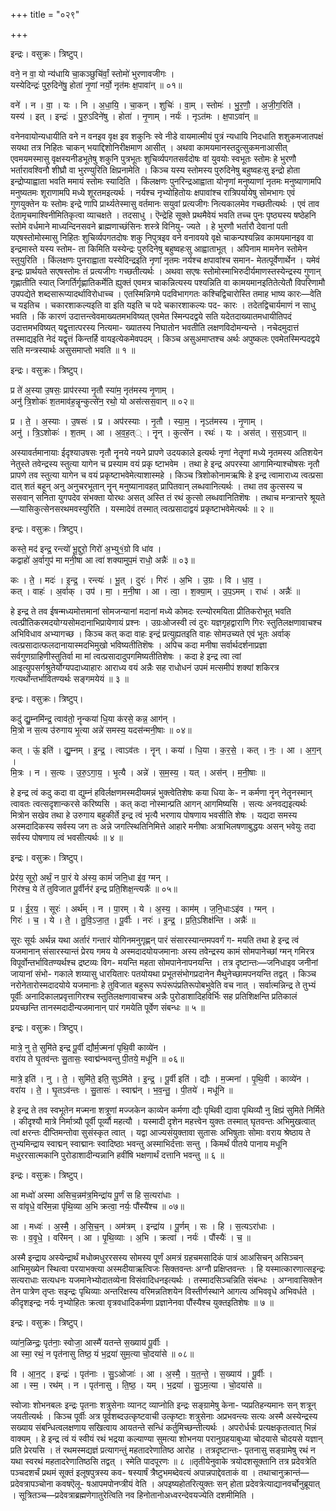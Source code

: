 +++
title = "०२९"

+++


इन्द्रः। वसुक्रः। त्रिष्टुप्।

वने॒ न वा॒ यो न्य॑धायि चा॒कञ्छुचि॑र्वां॒ स्तोमो॑ भुरणावजीगः ।  
यस्येदिन्द्रः॑ पुरु॒दिने॑षु॒ होता॑ नृ॒णां नर्यो॒ नृत॑मः क्ष॒पावा॑न् ॥ ०१॥

वने॑ । न । वा॒ । यः । नि । अ॒धा॒यि॒ । चा॒कन् । शुचिः॑ । वा॒म् । स्तोमः॑ । भु॒र॒णौ॒ । अ॒जी॒ग॒रिति॑ ।  
यस्य॑ । इत् । इन्द्रः॑ । पु॒रु॒ऽदिने॑षु । होता॑ । नृ॒णाम् । नर्यः॑ । नृऽत॑मः । क्ष॒पाऽवा॑न् ॥

वनेनवायोन्यधायीति वने न वनइव वृक्ष इव शकुनिः स्वे नीडे वायमात्मीयं पुत्रं न्यधायि निदधाति शशुकमजातपक्षं सयथा तत्र निहितः चाकन् भयाद्दिशोनिरीक्षमाण आसीत् । अथवा कामयमानस्तदुत्सुकमनाआसीत् एवमयमस्मासु वृक्षस्यनीडभूतेषु शकुनि पुत्रभूतः शुचिर्व्यपगतसर्वदोषः वां युवयोः स्वभूतः स्तोमः हे भुरणौ भर्तारावश्विनौ शीघ्रौ वा भुरण्युरिति क्षिप्रनामेति । किञ्च यस्य स्तोमस्य पुरुदिनेषु बहुष्वहःसु इन्द्रो होता इन्द्रोप्याह्वाता भवति ममायं स्तोमः स्यादिति । किंलक्षणः पुनरिन्द्रआह्वाता योनृणां मनुष्याणां नृतमः मनुष्याणामपि मनुष्यतमः शूराणामपि मध्ये शूरतमइत्यर्थः । नर्यश्च नृभ्योहितोयः क्षपावांश्च रात्रिपर्यायेषु सोमभागः एवं गुणयुक्तेन यः स्तोमः इन्द्रे णापि प्रार्थ्यतेस्मासु वर्तमानः सयुवां प्रत्यजीगः नित्यकालमेव गच्छतीत्यर्थः । एवं ताव देतामृचमाश्विनीमितिकृत्वा व्याचक्षते । तदसाधु । ऎन्द्रेहि सूक्ते प्रथमैवेयं भवति तच्च पुनः पृष्ठ्यस्य षष्ठेहनि स्तोमे वर्धमाने माध्यन्दिनसवने ब्राह्मणाच्छंसिनः शस्त्रे विनियु- ज्यते । हे भुरणौ भर्तारौ देवानां पती यएषस्तोमोस्मासु निहितः शुचिर्व्यपगतदोषः शकु निपुत्रइव वने वनावयवे वृक्षे चाकन्पश्यन्निव कामयमानइव वा इन्द्रमास्ते यस्य स्तोम- ता किमिति यस्येन्द्रः पुरुदिनेषु बहुष्वहःसु आह्वाताभूत् । अपिनाम मामनेन स्तोमेन स्तुयुरिति । किंलक्षणः पुनराह्वाता यस्येदिन्द्रइति नृणां नृतमः नर्यश्च क्षपावांश्च समान- मेतत्पूर्वेणार्थेन । यमेवं इन्द्रः प्रार्थयते सएषस्तोमः तं प्रत्यजीगः गच्छतीत्यर्थः । अथवा सएषः स्तोमोस्माभिरुदीर्यमाणस्तस्येन्द्रस्य गुणान् गृह्णातीति स्यात् जिगर्तिर्गृह्णातिकर्मेति ह्युक्तं एवमत्र चाकन्नित्यस्य पश्यन्निति वा कामयमानइतितेत्येतौ विपरिणामौ उपपद्येते शब्दसारूप्यादर्थाविरोधाच्च । एतस्मिन्निगमे पदविभागगतः कश्चिद्विचारोस्ति तमाह भाष्य कारः—वेति च यइतिच । चकारशाकल्यइति वा इति यइति च पदे चकारशाकल्यः पद- कारः । तदेतद्विचार्यमाणं न साधु भवति । किं कारणं उदात्तन्त्वेवमाख्यतमभविष्यत् एवमेत स्मिन्पदद्वये सति यदेतदाख्यातमधायीतिपदं उदात्तमभविष्यत् यद्वृत्तात्परस्य नित्यमा- ख्यातस्य निघातोन भवतीति लक्षणविदोमन्यन्ते । नचेदमुदात्तं तस्माद्यइति नेदं यद्वृत्तं किन्तर्हि वायइत्येकमेवपदम् । किञ्च असुअमाप्तश्च अर्थः अपुष्कलः एवमेतस्मिन्पदद्वये सति मन्त्रस्यार्थः असुसमाप्तो भवति ॥ १ ॥

इन्द्रः। वसुक्रः। त्रिष्टुप्।

प्र ते॑ अ॒स्या उ॒षसः॒ प्राप॑रस्या नृ॒तौ स्या॑म॒ नृत॑मस्य नृ॒णाम् ।  
अनु॑ त्रि॒शोकः॑ श॒तमाव॑ह॒न्नॄन्कुत्से॑न॒ रथो॒ यो अस॑त्सस॒वान् ॥ ०२॥

प्र । ते॒ । अ॒स्याः । उ॒षसः॑ । प्र । अप॑रस्याः । नृ॒तौ । स्या॒म॒ । नृऽत॑मस्य । नृ॒णाम् ।  
अनु॑ । त्रि॒ऽशोकः॑ । श॒तम् । आ । अ॒व॒ह॒त्् । नॄन् । कुत्से॑न । रथः॑ । यः । अस॑त् । स॒स॒ऽवान् ॥

अस्यावर्तमानायाः ईदृश्याउषसः नृतौ नॄनये नयने प्रापणे उदयकाले इत्यर्थः नृणां नेतॄणां मध्ये नृतमस्य अतिशयेन नेतुस्ते तवेन्द्रस्य स्तुत्या यागेन च प्रस्याम वयं प्रकृ ष्टाभवेम । तथा हे इन्द्र अपरस्या आगामिन्याश्चोषसः नृतौ प्रापणे तव स्तुत्या यागेन च वयं प्रकृष्टाभवेमेत्याशास्महे । किञ्च त्रिशोकोनामऋषिः हे इन्द्र त्वामाराध्य त्वत्प्रसा दात् शतं बहून् अनु अनुचरभूतान् नॄन् मनुष्यानावहत् प्रापितवान् लब्धवानित्यर्थः । तथा तव कुत्सस्य च ससवान् सनिता युगपदेव संभक्ता योरथः असत् अस्ति तं रथं कुत्सो लब्धवानितिशॆषः । तथाच मन्त्रान्तरे श्रूयते—यासिकुत्सेनसरथमवस्युरिति । यस्मादेवं तस्मात् त्वत्प्रसादाद्वयं प्रकृष्टाभवेमेत्यर्थः ॥ २ ॥

इन्द्रः। वसुक्रः। त्रिष्टुप्।

कस्ते॒ मद॑ इन्द्र॒ रन्त्यो॑ भू॒द्दुरो॒ गिरो॑ अ॒भ्यु१॒॑ग्रो वि धा॑व ।  
कद्वाहो॑ अ॒र्वागुप॑ मा मनी॒षा आ त्वा॑ शक्यामुप॒मं राधो॒ अन्नैः॑ ॥ ०३॥

कः । ते॒ । मदः॑ । इ॒न्द्र॒ । रन्त्यः॑ । भू॒त् । दुरः॑ । गिरः॑ । अ॒भि । उ॒ग्रः । वि । धा॒व॒ ।  
कत् । वाहः॑ । अ॒र्वाक् । उप॑ । मा॒ । म॒नी॒षा । आ । त्वा॒ । श॒क्या॒म् । उ॒प॒ऽमम् । राधः॑ । अन्नैः॑ ॥

हे इन्द्र ते तव ईषन्मध्यमोत्तमानां सोमजन्यानां मदानां मध्ये कोमदः रत्न्योरमयिता प्रीतिकरोभूत् भवति त्वत्प्रीतिकरमदयोग्यसोमदानाभिप्रायेणायं प्रश्नः । उग्रःओजस्वी त्वं दुरः यज्ञगृहद्वाराणि गिरः स्तुतिलक्षणावाचश्च अभिविधाव अभ्यागच्छ । किञ्च कत् कदा वाहः इन्द्रं प्रत्युह्यतइति वाहः सोमउच्यते एवं भूतः अर्वाक् त्वत्प्रसादात्फलदानायास्मदभिमुखो भविष्यतीतिशॆषः । अपिच कदा मनीषा सर्वार्थदर्शनाप्रज्ञा सर्वगुणग्राहिणीस्तुतिर्वा मा मां त्वत्प्रसादादुपगमिष्यतीतिशेषः । कदा हे इन्द्र त्वा त्वां आइत्युपसर्गश्रुतेर्योग्यपदाध्याहारः आराध्य वयं अन्नैः सह राधोधनं उपमं मत्समीपं शक्यां शकिरत्र गत्यर्थोन्तर्भावितण्यर्थः सङ्गमयेयं ॥ ३ ॥

इन्द्रः। वसुक्रः। त्रिष्टुप्।

कदु॑ द्यु॒म्नमि॑न्द्र॒ त्वाव॑तो॒ नॄन्कया॑ धि॒या क॑रसे॒ कन्न॒ आग॑न् ।  
मि॒त्रो न स॒त्य उ॑रुगाय भृ॒त्या अन्ने॑ समस्य॒ यदस॑न्मनी॒षाः ॥ ०४॥

कत् । ऊं॒ इति॑ । द्यु॒म्नम् । इ॒न्द्र॒ । त्वाऽव॑तः । नॄन् । कया॑ । धि॒या । क॒र॒से॒ । कत् । नः॒ । आ । अ॒ग॒न् ।  
मि॒त्रः । न । स॒त्यः । उ॒रु॒ऽगा॒य॒ । भृ॒त्यै । अन्ने॑ । स॒म॒स्य॒ । यत् । अस॑न् । म॒नी॒षाः ॥

हे इन्द्र त्वं कदु कदा वा द्युम्नं हविर्लक्षणमस्मदीयमन्नं भुक्त्वेतिशेषः कया धिया के- न कर्मणा नॄन् नेतॄनस्मान् त्वावतः त्वत्सदृशान्करसे करिष्यसि । कत् कदा नोस्मान्प्रति आगन् आगमिष्यसि । सत्यः अनवद्यइत्यर्थः मित्रोन सखेव तथा हे उरुगाय बहुकीर्ते इन्द्र त्वं भृत्यै भरणाय पोषणाय भवसीति शेषः । यद्यदा समस्य अस्मदादिकस्य सर्वस्य जग तः अन्ने जगत्स्थितिनिमित्ते आहारे मनीषाः अत्राभिलषणाबुद्धयः असन् भवेयुः तदा सर्वस्य पोषणाय त्वं भवसीत्यर्थः ॥ ४ ॥

इन्द्रः। वसुक्रः। त्रिष्टुप्।

प्रेर॑य॒ सूरो॒ अर्थं॒ न पा॒रं ये अ॑स्य॒ कामं॑ जनि॒धा इ॑व॒ ग्मन् ।  
गिर॑श्च॒ ये ते॑ तुविजात पू॒र्वीर्नर॑ इन्द्र प्रति॒शिक्ष॒न्त्यन्नैः॑ ॥ ०५॥

प्र । ई॒र॒य॒ । सूरः॑ । अर्थ॑म् । न । पा॒रम् । ये । अ॒स्य॒ । काम॑म् । ज॒नि॒धाःऽइ॑व । ग्मन् ।  
गिरः॑ । च॒ । ये । ते॒ । तु॒वि॒ऽजा॒त॒ । पू॒र्वीः । नरः॑ । इ॒न्द्र॒ । प्र॒ति॒ऽशिक्ष॑न्ति । अन्नैः॑ ॥

सूरः सूर्यः अर्थन्न यथा अर्तारं गन्तारं योगिनमनुगृह्णन् पारं संसारस्यान्तमपवर्गं ग- मयति तथा हे इन्द्र त्वं यजमानान् संसारस्यान्तं प्रेरय गमय ये अस्मदादयोयजमानाः अस्य तवेन्द्रस्य कामं सोमपानेच्छां ग्मन् गमिरत्र विपूर्वोन्तर्भावितण्यर्थश्च द्रष्टव्यः विग- मयन्ति महता सोमपानेनापनयन्ति । तत्र दृष्टान्तः—जनिधाइव जनीनां जायानां संभो- गकाले शय्यासु धारयितारः पतयोयथा प्रभूतसंभोगप्रदानेन मैथुनेच्छामपनयन्ति तद्वत् । किञ्च नरोनेतारोस्मदादयोये यजमानाः हे तुविजात बहुरूप रूपंरूपंप्रतिरूपोबभुवेति वच नात् । सर्वात्मन्निन्द्र ते तुभ्यं पूर्वीः अनादिकालप्रवृत्तागिरश्च स्तुतिलक्षणावाचश्च अन्नैः पुरोडाशादिहविर्भिः सह प्रतिशिक्षन्ति प्रतिकालं प्रयच्छन्ति तानस्मदादीन्यजमानान् पारं गमयेति पूर्वेण संबन्धः ॥ ५ ॥

इन्द्रः। वसुक्रः। त्रिष्टुप्।

मात्रे॒ नु ते॒ सुमि॑ते इन्द्र पू॒र्वी द्यौर्म॒ज्मना॑ पृथि॒वी काव्ये॑न ।  
वरा॑य ते घृ॒तव॑न्तः सु॒तासः॒ स्वाद्म॑न्भवन्तु पी॒तये॒ मधू॑नि ॥ ०६॥

मात्रे॒ इति॑ । नु । ते॒ । सुमि॑ते॒ इति॒ सुऽमि॑ते । इ॒न्द्र॒ । पू॒र्वी इति॑ । द्यौः । म॒ज्मना॑ । पृ॒थि॒वी । काव्ये॑न ।  
वरा॑य । ते॒ । घृ॒तऽव॑न्तः । सु॒तासः॑ । स्वाद्म॑न् । भ॒व॒न्तु॒ । पी॒तये॑ । मधू॑नि ॥

हे इन्द्र ते तव स्वभूतेन मज्मना शत्रूणां मज्जकेन काव्येन कर्मणा द्यौः पृथिवी द्यावा पृथिव्यौ नु क्षिप्रं सुमिते निर्मिते । कीदृश्यौ मात्रे निर्मात्र्यौ पूर्वी पूर्व्यौ महत्यौ । यस्मादी दृशेन महत्त्वेन युक्तः तस्मात् घृतवन्तः अभिमुखत्वात् त्वां क्षरन्तः दीप्तिमन्तोवा सुसंस्कृत त्वात् । यद्वा आज्यसंयुक्तावा सुतासः अभिषुताः सोमाः वराय श्रेष्ठाय ते तुभ्यमिन्द्राय स्वाद्मन् स्वाद्मानः स्वादिष्ठाः भवन्तु अस्माभिर्दत्ताः सन्तु । किमर्थं पीतये पानाय मधूनि मधुररसात्मकानि पुरोडाशादीन्यन्नानि हवींषि भक्षणार्थं दत्तानि भवन्तु ॥ ६ ॥

इन्द्रः। वसुक्रः। त्रिष्टुप्।

आ मध्वो॑ अस्मा असिच॒न्नम॑त्र॒मिन्द्रा॑य पू॒र्णं स हि स॒त्यरा॑धाः ।  
स वा॑वृधे॒ वरि॑म॒न्ना पृ॑थि॒व्या अ॒भि क्रत्वा॒ नर्यः॒ पौंस्यै॑श्च ॥ ०७॥

आ । मध्वः॑ । अ॒स्मै॒ । अ॒सि॒च॒न् । अम॑त्रम् । इन्द्रा॑य । पू॒र्णम् । सः । हि । स॒त्यऽरा॑धाः ।  
सः । व॒वृ॒धे॒ । वरि॑मन् । आ । पृ॒थि॒व्याः । अ॒भि । क्रत्वा॑ । नर्यः॑ । पौंस्यैः॑ । च॒ ॥

अस्मै इन्द्राय अस्येन्द्रार्थं मधोव्मधुररसस्य सोमस्य पूर्णं अमत्रं ग्रहचमसादिकं पात्रं आअसिचन् असिञ्चन् आभिमुख्येन स्थित्वा परयाभक्त्या अस्मदीयाऋत्विजः सिक्तवन्तः अग्नौ प्रक्षिप्तवन्तः । हि यस्मात्कारणात्सइन्द्रः सत्यराधाः सत्यधनः यजमानेभ्योदातव्येना विसंवादिधनइत्यर्थः । तस्मादसिञ्चन्निति संबन्धः । अग्नावासिक्तेन तेन पात्रेण तृप्तः सइन्द्रः पृथिव्याः अन्तरिक्षस्य वरिमन्नतिशयेन विस्तीर्णस्थाने आगत्य अभिववृधे अभिवर्धते । कीदृशइन्द्रः नर्यः नृभ्योहितः क्रत्वा वृत्रवधादिकर्मणा प्रज्ञानेनवा पौंस्यैश्च युक्तइतिशेषः ॥ ७ ॥

इन्द्रः। वसुक्रः। त्रिष्टुप्।

व्या॑न॒ळिन्द्रः॒ पृत॑नाः॒ स्वोजा॒ आस्मै॑ यतन्ते स॒ख्याय॑ पू॒र्वीः ।  
आ स्मा॒ रथं॒ न पृत॑नासु तिष्ठ॒ यं भ॒द्रया॑ सुम॒त्या चो॒दया॑से ॥ ०८॥

वि । आ॒न॒ट् । इन्द्रः॑ । पृत॑नाः । सु॒ऽओजाः॑ । आ । अ॒स्मै॒ । य॒त॒न्ते॒ । स॒ख्याय॑ । पू॒र्वीः ।  
आ । स्म॒ । रथ॑म् । न । पृत॑नासु । ति॒ष्ठ॒ । यम् । भ॒द्रया॑ । सु॒ऽम॒त्या । चो॒दया॑से ॥

स्वोजाः शोभनबलः इन्द्रः पृतनाः शत्रुसेनाः व्यानट् व्याप्नोति इन्द्रः सङ्ग्रामेषु केना- प्यप्रतिहन्यमानः सन् शत्रून् जयतीत्यर्थः । किञ्च पूर्वीः अत्र पूर्वशब्दउत्कृष्टवाची उत्कृष्टाः शत्रुसेनाः अप्रभवन्त्यः सत्यः अस्मै अस्येन्द्रस्य सख्याय संबन्धित्वलक्षणाय सखित्वाय आयतन्ते सन्धिं कर्तुमिच्छन्तीत्यर्थः । अपरोर्धर्चः प्रत्यक्षकृतत्वात् भिन्नं वाक्यम् । हे इन्द्र त्वं यं स्वीयं रथं भद्रया कल्याण्या सुमत्या शोभनया परानुग्रहयाबुध्या चोदयासे चोदयसे यज्ञान् प्रति प्रेरयसि । तं रथमस्मद्यज्ञं प्रत्यागन्तुं महतादरेणातिष्ठ आरोह । तत्रदृष्टान्तः- पृतनासु सङ्ग्रामेषु रथं न यथा स्वरथं महतादरेणातिष्ठसि तद्वत् । स्मेति पादपूरणः ॥ ८ ॥तृतीयेनुवाके त्रयोदशसूक्तानि तत्र प्रदेवत्रेति पञ्चदशर्चं प्रथमं सूक्तं इलूषपुत्रस्य कव- षस्यार्षं त्रैष्टुभमब्देवत्यं अपान्नपाद्देवताकं वा । तथाचानुक्रान्तं—प्रदेवत्रापञ्चोना कवषऎलू- षआपमपोनप्त्रीयं वेति । अपइष्यहोतरित्युक्तः सन् होता प्रदेवत्रेत्याद्यानवर्चोनुब्रूयात् । सूत्रितञ्च—प्रदेवत्राब्रह्मणेगातुरेत्विति नव हिनोतानोअध्वरन्देवयज्येति दशमीमिति ।